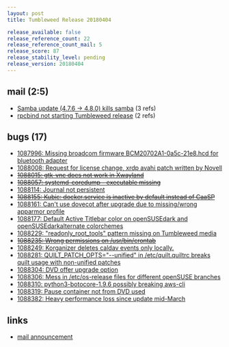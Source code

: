 ```yaml
---
layout: post
title: Tumbleweed Release 20180404

release_available: false
release_reference_count: 22
release_reference_count_mail: 5
release_score: 87
release_stability_level: pending
release_version: 20180404
---
```


## mail (2:5)

- [Samba update (4.7.6 -> 4.8.0) kills samba](https://lists.opensuse.org/opensuse-factory/2018-04/msg00278.html) (3 refs)
- [rpcbind not starting Tumbleweed release](https://lists.opensuse.org/opensuse-factory/2018-04/msg00288.html) (2 refs)

## bugs (17)

<!--more-->

- [1087996: Missing broadcom firmware BCM20702A1-0a5c-21e8.hcd for bluetooth adapter](https://bugzilla.opensuse.org/show_bug.cgi?id=1087996)
- [1088008: Request for license change, xrdp avahi patch written by Novell](https://bugzilla.opensuse.org/show_bug.cgi?id=1088008)
- ~~[1088015: gtk-vnc does not work in Xwayland](https://bugzilla.opensuse.org/show_bug.cgi?id=1088015)~~
- ~~[1088057: systemd-coredump - executable missing](https://bugzilla.opensuse.org/show_bug.cgi?id=1088057)~~
- [1088114: Journal not persistent](https://bugzilla.opensuse.org/show_bug.cgi?id=1088114)
- ~~[1088155: Kubic: docker.service is inactive by default instead of CaaSP](https://bugzilla.opensuse.org/show_bug.cgi?id=1088155)~~
- [1088161: Can't use dovecot after upgrade due to missing/wrong apparmor profile](https://bugzilla.opensuse.org/show_bug.cgi?id=1088161)
- [1088177: Default Active Titlebar color on openSUSEdark and openSUSEdarkalternate colorchemes](https://bugzilla.opensuse.org/show_bug.cgi?id=1088177)
- [1088229: "readonly_root_tools" pattern missing on Tumbleweed media](https://bugzilla.opensuse.org/show_bug.cgi?id=1088229)
- ~~[1088235: Wrong permissions on /usr/bin/crontab](https://bugzilla.opensuse.org/show_bug.cgi?id=1088235)~~
- [1088249: Korganizer deletes caldav events only locally.](https://bugzilla.opensuse.org/show_bug.cgi?id=1088249)
- [1088281: QUILT_PATCH_OPTS="--unified" in /etc/quilt.quiltrc breaks quilt usage with non-unified patches](https://bugzilla.opensuse.org/show_bug.cgi?id=1088281)
- [1088304: DVD offer upgrade option](https://bugzilla.opensuse.org/show_bug.cgi?id=1088304)
- [1088306: Mess in /etc/os-release files for different openSUSE branches](https://bugzilla.opensuse.org/show_bug.cgi?id=1088306)
- [1088310: python3-botocore-1.9.6 possibly breaking aws-cli](https://bugzilla.opensuse.org/show_bug.cgi?id=1088310)
- [1088319: Pause container not from DVD used](https://bugzilla.opensuse.org/show_bug.cgi?id=1088319)
- [1088382: Heavy performance loss since update mid-March](https://bugzilla.opensuse.org/show_bug.cgi?id=1088382)



## links

- [mail announcement](https://lists.opensuse.org/opensuse-factory/2018-04/msg00273.html)
